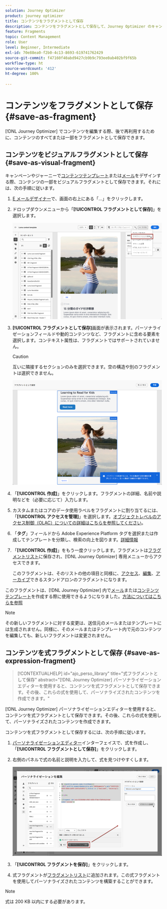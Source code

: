 ```yaml
---
solution: Journey Optimizer
product: journey optimizer
title: コンテンツをフラグメントとして保存
description: コンテンツをフラグメントとして保存して、Journey Optimizer のキャンペーンとジャーニーでコンテンツを再利用する方法を説明します
feature: Fragments
topic: Content Management
role: User
level: Beginner, Intermediate
exl-id: 70e88ea0-f2b0-4c13-8693-619741762429
source-git-commit: f47160f40abd9427cb9b9c793ee0ab402bf9f65b
workflow-type: ht
source-wordcount: '412'
ht-degree: 100%

---
```


# コンテンツをフラグメントとして保存 {#save-as-fragment}

[!DNL Journey Optimizer] でコンテンツを編集する際、後で再利用するために、コンテンツのすべてまたは一部をフラグメントとして保存できます。

## コンテンツをビジュアルフラグメントとして保存 {#save-as-visual-fragment}

キャンペーンやジャーニーで[コンテンツテンプレート](content-templates.md)または[メール](../email/get-started-email-design.md)をデザインする際、コンテンツの一部をビジュアルフラグメントとして保存できます。それには、次の手順に従います。

1. [E メールデザイナー](../email/get-started-email-design.md)で、画面の右上にある「...」をクリックします。

1. ドロップダウンメニューから「**[!UICONTROL フラグメントとして保存]**」を選択します。

   ![](assets/fragment-save-as.png)

1. **[!UICONTROL フラグメントとして保存]**&#x200B;画面が表示されます。パーソナライゼーションフィールドや動的コンテンツなど、フラグメントに含める要素を選択します。コンテキスト属性は、フラグメントではサポートされていません。

   >[!CAUTION]
   >
   >互いに隣接するセクションのみを選択できます。空の構造や別のフラグメントは選択できません。

   ![](assets/fragment-save-as-screen.png)

1. 「**[!UICONTROL 作成]**」をクリックします。フラグメントの詳細、名前や説明などを（必要に応じて）入力します。

1. カスタムまたはコアのデータ使用ラベルをフラグメントに割り当てるには、「**[!UICONTROL アクセスを管理]**」を選択します。[オブジェクトレベルのアクセス制御（OLAC）についての詳細はこちらを参照してください](../administration/object-based-access.md)。

1. 「**タグ**」フィールドから Adobe Experience Platform タグを選択または作成してテンプレートを分類し、検索の向上を図ります。[詳細情報](../start/search-filter-categorize.md#tags)

1. 「**[!UICONTROL 作成]**」をもう一度クリックします。フラグメントは[フラグメントリスト](#access-manage-fragments)に保存され、[!DNL Journey Optimizer] 専用メニューからアクセスできます。

   このフラグメントは、そのリストの他の項目と同様に、[アクセス](#access-manage-fragments)、[編集](#edit-fragments)、[アーカイブ](#archive-fragments)できるスタンドアロンのフラグメントになります。

このフラグメントは、[!DNL Journey Optimizer] 内で[メール](../email/get-started-email-design.md)または[コンテンツテンプレート](content-templates.md)を作成する際に使用できるようになりました。[方法についてはこちらを参照](../email/use-visual-fragments.md)

>[!NOTE]
>
>その新しいフラグメントに対する変更は、送信元のメールまたはテンプレートには生成されません。同様に、そのメールまたはテンプレート内で元のコンテンツを編集しても、新しいフラグメントは変更されません。

## コンテンツを式フラグメントとして保存 {#save-as-expression-fragment}

>[!CONTEXTUALHELP]
>id="ajo_perso_library"
>title="式フラグメントとして保存"
>abstract="[!DNL Journey Optimizer] パーソナライゼーションエディターを使用すると、コンテンツを式フラグメントとして保存できます。その後、これらの式を使用して、パーソナライズされたコンテンツを作成できます。"

[!DNL Journey Optimizer] パーソナライゼーションエディターを使用すると、コンテンツを式フラグメントとして保存できます。その後、これらの式を使用して、パーソナライズされたコンテンツを作成できます。

コンテンツを式フラグメントとして保存するには、次の手順に従います。

1. [パーソナライゼーションエディター](../personalization/personalization-build-expressions.md)インターフェイスで、式を作成し、「**[!UICONTROL フラグメントとして保存]**」をクリックします。

1. 右側のパネルで式の名前と説明を入力して、式を見つけやすくします。

   ![](assets/expression-fragment-save-as.png)

1. 「**[!UICONTROL フラグメントを保存]**」をクリックします。

   <!--An expression fragment cannot be nested inside another fragment.-->

1. 式フラグメントが[フラグメントリスト](#access-manage-fragments)に追加されます。この式フラグメントを使用してパーソナライズされたコンテンツを構築することができます。

>[!NOTE]
>
>式は 200 KB 以内にする必要があります。
